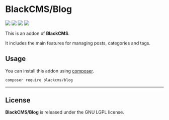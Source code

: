 # BlackCMS/Blog

<p>
    <a href="https://img.shields.io/github/v/release/blackcms/blog"><img src="https://img.shields.io/github/v/release/blackcms/blog"></a>
    <a href="https://img.shields.io/github/license/blackcms/blog"><img src="https://img.shields.io/github/license/blackcms/blog"></a>
    <a href="https://img.shields.io/github/forks/blackcms/blog"><img src="https://img.shields.io/github/forks/blackcms/blog"></a>
    <a href="https://img.shields.io/github/issues/blackcms/blog"><img src="https://img.shields.io/github/issues/blackcms/blog"></a>
</p>

This is an addon of **BlackCMS**.

It includes the main features for managing posts, categories and tags.

## Usage

You can install this addon using [composer](https://getcomposer.org).

```sh
composer require blackcms/blog
```

---

## License

**BlackCMS/Blog** is released under the GNU LGPL license.
